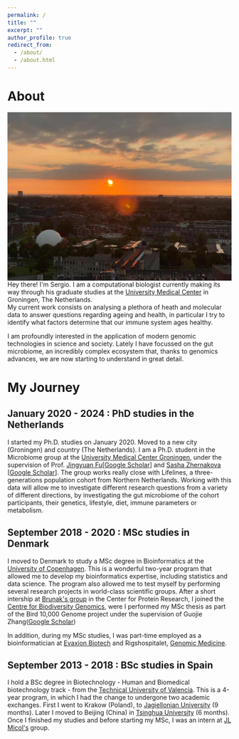 ```yaml
---
permalink: /
title: ""
excerpt: ""
author_profile: true
redirect_from: 
  - /about/
  - /about.html
---
```




# About
 
<img style="float: right;" src="https://github.com/sergioSEa/sergioSEa.github.io/blob/master/files/groningen.jpeg?" style="width: 45px;"/>

Hey there! I'm Sergio. I am a computational biologist currently making its way through his graduate studies at the [University Medical Center](https://www.umcg.nl) in Groningen, The Netherlands.  
My current work consists on analysing a plethora of heath and molecular data to answer questions regarding ageing and health, in particular I try to identify what factors determine that our immune system ages healthy. 
  
I am profoundly interested in the application of modern genomic technologies in science and society. Lately I have focussed on the gut microbiome, an incredibly complex ecosystem that, thanks to genomics advances, we are now starting to understand in great detail.  

# My Journey 

## January 2020 - 2024 : PhD studies in the Netherlands
I started my Ph.D. studies on January 2020. Moved to a new city (Groningen) and country (The Netherlands).
I am a Ph.D. student in the Microbiome group at the [University Medical Center Groningen](https://www.umcg.nl), under the supervision of  Prof. [Jingyuan Fu](https://www.rug.nl/research/genetics/staff/jingyuan-fu)[[Google Scholar](https://scholar.google.nl/citations?user=7OHBkYMAAAAJ&hl=en)] and [Sasha Zhernakova](https://www.rug.nl/research/genetics/staff/alexandra-(sasha)-zhernakova) [[Google Scholar](https://scholar.google.com/citations?user=lrt2jA8AAAAJ&hl=en)]. 
The group works really close with Lifelines, a three-generations population cohort from Northern Netherlands. Working with this data will allow me to investigate different research questions from a variety of different directions, by investigating the gut microbiome of the cohort participants, their genetics, lifestyle, diet, immune parameters or metabolism.

## September 2018 - 2020 : MSc studies in Denmark
I moved to Denmark to study a MSc degree in Bioinformatics at the  [University of Copenhagen](https://www.ku.dk/english/).  This is a wonderful two-year program that allowed me to develop my bioinformatics expertise, including statistics and data science. The program also allowed me to test myself by performing several research projects in world-class scientific groups. After a short intership at [Brunak's group](https://www.cpr.ku.dk/research/disease-systems-biology/brunak/) in the Center for Protein Research,  I joined the [Centre for Biodiversity Genomics](http://zhanggjlab.org), were I performed my MSc thesis as part of the Bird 10,000 Genome project under the supervision of  Guojie Zhang([Google Scholar](https://scholar.google.com/citations?user=hcIDquMAAAAJ&hl=en))

In addition, during my MSc studies, I was part-time employed as a bioinformatician at [Evaxion Biotech](https://www.evaxion-biotech.com) and Rigshospitalet, [Genomic Medicine](https://www.rigshospitalet.dk/afdelinger-og-klinikker/diagnostisk/genomisk-medicin/Sider/default.aspx).

## September 2013 - 2018 : BSc studies in Spain
I hold a BSc degree in Biotechnology - Human and Biomedical biotechnology track - from the [Technical University of Valencia](http://www.upv.es).  This is a 4-year program, in which I had the change to undergone two academic exchanges. First I went to Krakow (Poland), to [Jagiellonian University](https://en.uj.edu.pl/en_GB/start) (9 months). Later I moved to Beijing (China) in [Tsinghua University](https://www.tsinghua.edu.cn/en/) (6 months).
Once I finished my studies and before starting my MSc, I was an intern at  [JL Micol's](https://genetics.edu.umh.es) group. 
